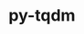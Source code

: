 ---
title: "py-tqdm"
layout: cache
categories: [package, develop-2024-10-27]
meta: {"versions": ["4.66.3"], "compilers": ["apple-clang@=15.0.0", "gcc@=11.4.0", "gcc@=13.2.0", "gcc@=9.4.0", "oneapi@=2024.2.1"], "oss": ["ubuntu20.04", "ubuntu22.04", "ubuntu24.04", "ventura"], "platforms": ["darwin", "linux"], "targets": ["aarch64", "neoverse_v1", "ppc64le", "x86_64_v3"], "stacks": ["e4s", "e4s-neoverse_v1", "e4s-oneapi", "e4s-power", "ml-darwin-aarch64-mps", "ml-linux-x86_64-cpu", "ml-linux-x86_64-cuda", "ml-linux-x86_64-rocm", "root"], "num_specs": 13, "num_specs_by_stack": {"root": 13, "ml-darwin-aarch64-mps": 2, "e4s-power": 2, "e4s-neoverse_v1": 2, "e4s": 3, "e4s-oneapi": 2, "ml-linux-x86_64-cuda": 2, "ml-linux-x86_64-cpu": 2, "ml-linux-x86_64-rocm": 1}}
spec_details: [{"hash": "yct2ucytdt2n4p55afbir7kol4d6plx4", "compiler": "apple-clang@=15.0.0", "versions": ["4.66.3"], "os": "ventura", "platform": "darwin", "target": "aarch64", "variants": ["build_system=python_pip", "~notebook", "~telegram"], "stacks": ["root", "ml-darwin-aarch64-mps"], "size": "-", "tarball": "https://binaries.spack.io/develop-2024-10-27/build_cache/darwin-ventura-aarch64/apple-clang-15.0.0/py-tqdm-4.66.3/darwin-ventura-aarch64-apple-clang-15.0.0-py-tqdm-4.66.3-yct2ucytdt2n4p55afbir7kol4d6plx4.spack"}, {"hash": "t4epyk36v5uzvg2se2wei4rgbfnac4i3", "compiler": "apple-clang@=15.0.0", "versions": ["4.66.3"], "os": "ventura", "platform": "darwin", "target": "aarch64", "variants": ["build_system=python_pip", "~notebook", "~telegram"], "stacks": ["root", "ml-darwin-aarch64-mps"], "size": "-", "tarball": "https://binaries.spack.io/develop-2024-10-27/build_cache/darwin-ventura-aarch64/apple-clang-15.0.0/py-tqdm-4.66.3/darwin-ventura-aarch64-apple-clang-15.0.0-py-tqdm-4.66.3-t4epyk36v5uzvg2se2wei4rgbfnac4i3.spack"}, {"hash": "7nhnj6dye5n4lcirrrydjf3tnkf5kal5", "compiler": "gcc@=9.4.0", "versions": ["4.66.3"], "os": "ubuntu20.04", "platform": "linux", "target": "ppc64le", "variants": ["build_system=python_pip", "~notebook", "~telegram"], "stacks": ["e4s-power", "root"], "size": "-", "tarball": "https://binaries.spack.io/develop-2024-10-27/build_cache/linux-ubuntu20.04-ppc64le/gcc-9.4.0/py-tqdm-4.66.3/linux-ubuntu20.04-ppc64le-gcc-9.4.0-py-tqdm-4.66.3-7nhnj6dye5n4lcirrrydjf3tnkf5kal5.spack"}, {"hash": "xq5inpu3kapkqndoi4vabb22d5tvxkss", "compiler": "gcc@=9.4.0", "versions": ["4.66.3"], "os": "ubuntu20.04", "platform": "linux", "target": "ppc64le", "variants": ["build_system=python_pip", "~notebook", "~telegram"], "stacks": ["e4s-power", "root"], "size": "-", "tarball": "https://binaries.spack.io/develop-2024-10-27/build_cache/linux-ubuntu20.04-ppc64le/gcc-9.4.0/py-tqdm-4.66.3/linux-ubuntu20.04-ppc64le-gcc-9.4.0-py-tqdm-4.66.3-xq5inpu3kapkqndoi4vabb22d5tvxkss.spack"}, {"hash": "o6g6kv4ol37mkisloe5r5ji3mzmyqgyt", "compiler": "gcc@=11.4.0", "versions": ["4.66.3"], "os": "ubuntu22.04", "platform": "linux", "target": "neoverse_v1", "variants": ["build_system=python_pip", "~notebook", "~telegram"], "stacks": ["root", "e4s-neoverse_v1"], "size": "-", "tarball": "https://binaries.spack.io/develop-2024-10-27/build_cache/linux-ubuntu22.04-neoverse_v1/gcc-11.4.0/py-tqdm-4.66.3/linux-ubuntu22.04-neoverse_v1-gcc-11.4.0-py-tqdm-4.66.3-o6g6kv4ol37mkisloe5r5ji3mzmyqgyt.spack"}, {"hash": "s7lo6athgxitnyfvm63jt5udofskf6t6", "compiler": "gcc@=11.4.0", "versions": ["4.66.3"], "os": "ubuntu22.04", "platform": "linux", "target": "neoverse_v1", "variants": ["build_system=python_pip", "~notebook", "~telegram"], "stacks": ["root", "e4s-neoverse_v1"], "size": "-", "tarball": "https://binaries.spack.io/develop-2024-10-27/build_cache/linux-ubuntu22.04-neoverse_v1/gcc-11.4.0/py-tqdm-4.66.3/linux-ubuntu22.04-neoverse_v1-gcc-11.4.0-py-tqdm-4.66.3-s7lo6athgxitnyfvm63jt5udofskf6t6.spack"}, {"hash": "6oj6hqemd363olm2ogm4pyxf4jveobn6", "compiler": "gcc@=11.4.0", "versions": ["4.66.3"], "os": "ubuntu22.04", "platform": "linux", "target": "x86_64_v3", "variants": ["build_system=python_pip", "~notebook", "~telegram"], "stacks": ["root", "e4s"], "size": "-", "tarball": "https://binaries.spack.io/develop-2024-10-27/build_cache/linux-ubuntu22.04-x86_64_v3/gcc-11.4.0/py-tqdm-4.66.3/linux-ubuntu22.04-x86_64_v3-gcc-11.4.0-py-tqdm-4.66.3-6oj6hqemd363olm2ogm4pyxf4jveobn6.spack"}, {"hash": "wfwbocp7s6hs4s33mbni66pe7bkmbq4y", "compiler": "gcc@=11.4.0", "versions": ["4.66.3"], "os": "ubuntu22.04", "platform": "linux", "target": "x86_64_v3", "variants": ["build_system=python_pip", "~notebook", "~telegram"], "stacks": ["root", "e4s"], "size": "-", "tarball": "https://binaries.spack.io/develop-2024-10-27/build_cache/linux-ubuntu22.04-x86_64_v3/gcc-11.4.0/py-tqdm-4.66.3/linux-ubuntu22.04-x86_64_v3-gcc-11.4.0-py-tqdm-4.66.3-wfwbocp7s6hs4s33mbni66pe7bkmbq4y.spack"}, {"hash": "4p2gjhfx4qc7agbszgowc34mbmvq7kch", "compiler": "gcc@=11.4.0", "versions": ["4.66.3"], "os": "ubuntu22.04", "platform": "linux", "target": "x86_64_v3", "variants": ["build_system=python_pip", "~notebook", "~telegram"], "stacks": ["root", "e4s"], "size": "-", "tarball": "https://binaries.spack.io/develop-2024-10-27/build_cache/linux-ubuntu22.04-x86_64_v3/gcc-11.4.0/py-tqdm-4.66.3/linux-ubuntu22.04-x86_64_v3-gcc-11.4.0-py-tqdm-4.66.3-4p2gjhfx4qc7agbszgowc34mbmvq7kch.spack"}, {"hash": "izkgdpy2gjofjyyor33muwyxuaus2sfp", "compiler": "oneapi@=2024.2.1", "versions": ["4.66.3"], "os": "ubuntu22.04", "platform": "linux", "target": "x86_64_v3", "variants": ["build_system=python_pip", "~notebook", "~telegram"], "stacks": ["root", "e4s-oneapi"], "size": "-", "tarball": "https://binaries.spack.io/develop-2024-10-27/build_cache/linux-ubuntu22.04-x86_64_v3/oneapi-2024.2.1/py-tqdm-4.66.3/linux-ubuntu22.04-x86_64_v3-oneapi-2024.2.1-py-tqdm-4.66.3-izkgdpy2gjofjyyor33muwyxuaus2sfp.spack"}, {"hash": "ow3ubusspyt6ia2ptwsk6jmwboljpc2q", "compiler": "oneapi@=2024.2.1", "versions": ["4.66.3"], "os": "ubuntu22.04", "platform": "linux", "target": "x86_64_v3", "variants": ["build_system=python_pip", "~notebook", "~telegram"], "stacks": ["root", "e4s-oneapi"], "size": "-", "tarball": "https://binaries.spack.io/develop-2024-10-27/build_cache/linux-ubuntu22.04-x86_64_v3/oneapi-2024.2.1/py-tqdm-4.66.3/linux-ubuntu22.04-x86_64_v3-oneapi-2024.2.1-py-tqdm-4.66.3-ow3ubusspyt6ia2ptwsk6jmwboljpc2q.spack"}, {"hash": "shf26ilfbtkles4sjhcj2nz4ktxx46s5", "compiler": "gcc@=13.2.0", "versions": ["4.66.3"], "os": "ubuntu24.04", "platform": "linux", "target": "x86_64_v3", "variants": ["build_system=python_pip", "~notebook", "~telegram"], "stacks": ["root", "ml-linux-x86_64-cuda", "ml-linux-x86_64-cpu"], "size": "-", "tarball": "https://binaries.spack.io/develop-2024-10-27/build_cache/linux-ubuntu24.04-x86_64_v3/gcc-13.2.0/py-tqdm-4.66.3/linux-ubuntu24.04-x86_64_v3-gcc-13.2.0-py-tqdm-4.66.3-shf26ilfbtkles4sjhcj2nz4ktxx46s5.spack"}, {"hash": "fjtzvowa7e7iucebb2t3nhd6yggfxlng", "compiler": "gcc@=13.2.0", "versions": ["4.66.3"], "os": "ubuntu24.04", "platform": "linux", "target": "x86_64_v3", "variants": ["build_system=python_pip", "~notebook", "~telegram"], "stacks": ["root", "ml-linux-x86_64-cuda", "ml-linux-x86_64-cpu", "ml-linux-x86_64-rocm"], "size": "-", "tarball": "https://binaries.spack.io/develop-2024-10-27/build_cache/linux-ubuntu24.04-x86_64_v3/gcc-13.2.0/py-tqdm-4.66.3/linux-ubuntu24.04-x86_64_v3-gcc-13.2.0-py-tqdm-4.66.3-fjtzvowa7e7iucebb2t3nhd6yggfxlng.spack"}]
---